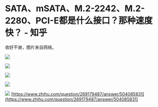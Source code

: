 # SATA、mSATA、M.2-2242、M.2-2280、PCI-E都是什么接口？那种速度快？ - 知乎
收好不谢，图片来自网络。

![](https://github.com/gkeo/img/blob/main/2022/2022-6-29%2015-18-39/f7a1332b-5140-43ca-ad5c-90204517c711.jpeg?raw=true)

![](https://github.com/gkeo/img/blob/main/2022/2022-6-29%2015-18-39/0c03e402-2c86-4ca9-a545-94174e9bfcdd.jpeg?raw=true)

![](https://github.com/gkeo/img/blob/main/2022/2022-6-29%2015-18-39/f2041bf7-13e5-4d52-9caf-5c5af27d69ef.jpeg?raw=true)

![](https://github.com/gkeo/img/blob/main/2022/2022-6-29%2015-18-39/ac64838d-00b2-47d8-aad5-f84a55e41695.jpeg?raw=true)

![](https://github.com/gkeo/img/blob/main/2022/2022-6-29%2015-18-39/8f3c0d51-52c8-4c81-b957-870fd610446e.jpeg?raw=true) 
 [https://www.zhihu.com/question/269179487/answer/504085831](https://www.zhihu.com/question/269179487/answer/504085831)

